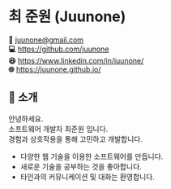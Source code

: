 # 최 준원 (Juunone)

<b>&#x1F4E7;</b> juunone@gmail.com <br />
<b>&#x1F4BB;</b> https://github.com/juunone <br />
<b>&#x1F606;</b> https://www.linkedin.com/in/juunone/ <br />
<b>&#x1F310;</b> https://juunone.github.io/ <br />

## <b>&#x1F680;</b> 소개

안녕하세요.<br />
소프트웨어 개발자 최준원 입니다.<br />
경험과 상호작용을 통해 고민하고 개발합니다.

- 다양한 웹 기술을 이용한 소프트웨어를 만듭니다.
- 새로운 기술을 공부하는 것을 좋아합니다.
- 타인과의 커뮤니케이션 및 대화는 환영합니다.
